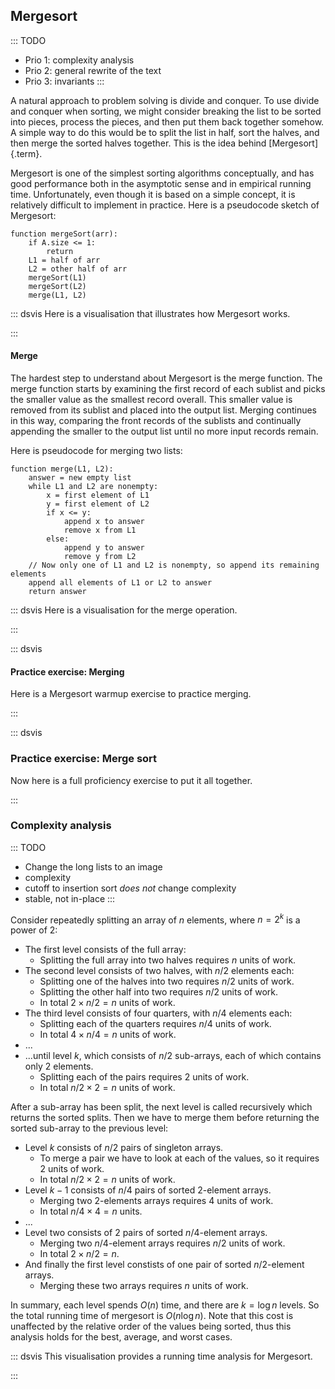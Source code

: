 
## Mergesort

::: TODO
- Prio 1: complexity analysis
- Prio 2: general rewrite of the text
- Prio 3: invariants
:::

A natural approach to problem solving is divide and conquer. To use
divide and conquer when sorting, we might consider breaking the list to
be sorted into pieces, process the pieces, and then put them back
together somehow. A simple way to do this would be to split the list in
half, sort the halves, and then merge the sorted halves together. This
is the idea behind [Mergesort]{.term}.

Mergesort is one of the simplest sorting algorithms conceptually, and
has good performance both in the asymptotic sense and in empirical
running time. Unfortunately, even though it is based on a simple
concept, it is relatively difficult to implement in practice. Here is a
pseudocode sketch of Mergesort:

    function mergeSort(arr):
        if A.size <= 1:
            return
        L1 = half of arr
        L2 = other half of arr
        mergeSort(L1)
        mergeSort(L2)
        merge(L1, L2)

::: dsvis
Here is a visualisation that illustrates how Mergesort works.

<avembed id="mergesortAV" src="Sorting/mergesortAV.html" type="ss" name="Mergesort Visualisation"/>
:::

#### Merge

The hardest step to understand about Mergesort is the merge function.
The merge function starts by examining the first record of each sublist
and picks the smaller value as the smallest record overall. This smaller
value is removed from its sublist and placed into the output list.
Merging continues in this way, comparing the front records of the
sublists and continually appending the smaller to the output list until
no more input records remain.

Here is pseudocode for merging two lists:

    function merge(L1, L2):
        answer = new empty list
        while L1 and L2 are nonempty:
            x = first element of L1
            y = first element of L2
            if x <= y:
                append x to answer
                remove x from L1
            else:
                append y to answer
                remove y from L2
        // Now only one of L1 and L2 is nonempty, so append its remaining elements
        append all elements of L1 or L2 to answer
        return answer

::: dsvis
Here is a visualisation for the merge operation.

<inlineav id="mergesortCON" src="Sorting/mergesortCON.js" name="Merging Slideshow"/>
:::

::: dsvis
#### Practice exercise: Merging

Here is a Mergesort warmup exercise to practice merging.

<avembed id="MergesortMergePRO" src="Sorting/MergesortMergePRO.html" type="ka" name="Mergesort Merging Proficiency Exercise"/>
:::

::: dsvis
### Practice exercise: Merge sort

Now here is a full proficiency exercise to put it all together.

<avembed id="mergesortPRO" src="Sorting/mergesortPRO.html" type="pe" name="Mergesort Proficiency Exercise"/>
:::

<!--
### Invariants
-->

### Complexity analysis

::: TODO
- Change the long lists to an image
- complexity
- cutoff to insertion sort *does not* change complexity
- stable, not in-place
:::

Consider repeatedly splitting an array of $n$ elements, where $n=2^k$ is a power of 2:

- The first level consists of the full array:
    - Splitting the full array into two halves requires $n$ units of work.
- The second level consists of two halves, with $n/2$ elements each:
    - Splitting one of the halves into two requires $n/2$ units of work.
    - Splitting the other half into two requires $n/2$ units of work.
    - In total $2\times n/2 = n$ units of work.
- The third level consists of four quarters, with $n/4$ elements each:
    - Splitting each of the quarters requires $n/4$ units of work.
    - In total $4\times n/4=n$ units of work.
- ...
- ...until level $k$, which consists of $n/2$ sub-arrays, each of which contains only $2$ elements.
    - Splitting each of the pairs requires $2$ units of work.
    - In total $n/2\times 2=n$ units of work.

After a sub-array has been split, the next level is called recursively which returns the sorted splits.
Then we have to merge them before returning the sorted sub-array to the previous level:

- Level $k$ consists of $n/2$ pairs of singleton arrays.
    - To merge a pair we have to look at each of the values, so it requires $2$ units of work.
    - In total $n/2\times 2=n$ units of work.
- Level $k-1$ consists of $n/4$ pairs of sorted $2$-element arrays.
    - Merging two $2$-elements arrays requires $4$ units of work.
    - In total $n/4\times 4=n$ units.
- ...
- Level two consists of $2$ pairs of sorted $n/4$-element arrays.
    - Merging two $n/4$-element arrays requires $n/2$ units of work.
    - In total $2\times n/2=n$.
- And finally the first level constists of one pair of sorted $n/2$-element arrays.
    - Merging these two arrays requires $n$ units of work.

In summary, each level spends $O(n)$ time, and there are $k=\log n$ levels.
So the total running time of mergesort is $O(n \log n)$.
Note that this cost is unaffected by the relative order of the values being sorted, thus this analysis holds for the best, average, and worst cases.


::: dsvis
This visualisation provides a running time analysis for Mergesort.

<inlineav id="MergeSortAnalysisCON" src="Sorting/MergeSortAnalysisCON.js" name="Mergesort Analysis Slideshow" links="Sorting/MergeSortAnalysisCON.css"/>
:::



